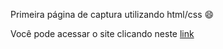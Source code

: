 Primeira página de captura utilizando html/css  :smile:

Você pode acessar o site clicando neste <a href="https://brunomedve.github.io/projeto-pagina-de-captura/">link</a>
